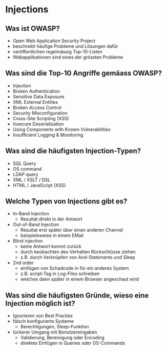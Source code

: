 # Injections

## Was ist OWASP?
* Open Web Application Security Project
* beschreibt häufige Probleme und Lösungen dafür
* veröffentlichen regelmässig Top-10-Listen
* Webapplikationen sind eines der grössten Probleme

## Was sind die Top-10 Angriffe gemäass OWASP?
* Injection
* Broken Authentication
* Sensitive Data Exposure
* XML External Entities
* Broken Access Control
* Security Misconfiguration
* Cross-Site Scripting (XSS)
* Insecure Deserialization
* Using Components with Known Vulnerabilities
* Insufficient Logging & Monitoring

## Was sind die häufigsten Injection-Typen?
* SQL Query
* OS command
* LDAP query
* XML / XSLT / DSL
* HTML / JavaScript (XSS)

## Welche Typen von Injections gibt es?
* In-Band Injection
    * Resultat direkt in der Antwort
* Out-of-Band Injection
    * Resultat erst später über einen anderen Channel
    * beispielsweise in einem EMail
* Blind injection
    * keine Antwort kommt zurück
    * durch beobachten des Verhalten Rückschlüsse ziehen
    * z.B. durch Verknüpfen von And-Statements und Sleep
* 2nd order
    * einfügen von Schadcode in für ein anderes System
    * z.B. script-Tag in Log-Files schreiben
    * welches dann später in einem Browser angeschaut wird

## Was sind die häufigsten Gründe, wieso eine Injection möglich ist?
* Ignorieren von Best Practies
* falsch konfigurierte Systeme
    * Berechtigungen, Sleep-Funktion
* lockerer Umgang mit Benutzereingaben
    * Validierung, Bereinigung oder Encoding
    * direktes Einfügen in Queries oder OS-Commands

